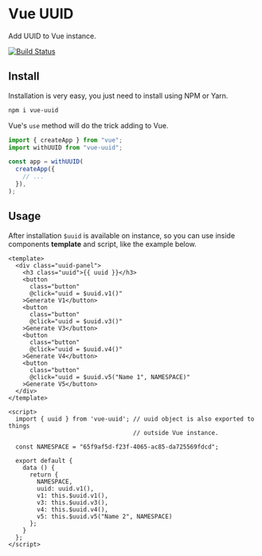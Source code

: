 # Vue UUID

Add UUID to Vue instance.

[![Build Status](https://travis-ci.org/VitorLuizC/vue-uuid.svg?branch=master)](https://travis-ci.org/VitorLuizC/vue-uuid)

## Install

Installation is very easy, you just need to install using NPM or Yarn.

```sh
npm i vue-uuid
```

Vue's `use` method will do the trick adding to Vue.

```js
import { createApp } from "vue";
import withUUID from "vue-uuid";

const app = withUUID(
  createApp({
    // ...
  }),
);
```

## Usage

After installation `$uuid` is available on instance, so you can use inside
components **template** and script, like the example below.

```vue
<template>
  <div class="uuid-panel">
    <h3 class="uuid">{{ uuid }}</h3>
    <button
      class="button"
      @click="uuid = $uuid.v1()"
    >Generate V1</button>
    <button
      class="button"
      @click="uuid = $uuid.v3()"
    >Generate V3</button>
    <button
      class="button"
      @click="uuid = $uuid.v4()"
    >Generate V4</button>
    <button
      class="button"
      @click="uuid = $uuid.v5("Name 1", NAMESPACE)"
    >Generate V5</button>
  </div>
</template>

<script>
  import { uuid } from 'vue-uuid'; // uuid object is also exported to things
                                   // outside Vue instance.

  const NAMESPACE = "65f9af5d-f23f-4065-ac85-da725569fdcd";

  export default {
    data () {
      return {
        NAMESPACE,
        uuid: uuid.v1(),
        v1: this.$uuid.v1(),
        v3: this.$uuid.v3(),
        v4: this.$uuid.v4(),
        v5: this.$uuid.v5("Name 2", NAMESPACE)
      };
    }
  };
</script>
```

